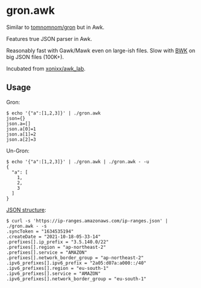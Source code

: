 # gron.awk

Similar to [tomnomnom/gron](https://github.com/tomnomnom/gron) but in Awk.

Features true JSON parser in Awk.
 
Reasonably fast with Gawk/Mawk even on large-ish files. Slow with [BWK](https://github.com/onetrueawk/awk) on big JSON files (100K+).

Incubated from [xonixx/awk_lab](https://github.com/xonixx/awk_lab).

## Usage

Gron:
```
$ echo '{"a":[1,2,3]}' | ./gron.awk
json={}
json.a=[]
json.a[0]=1
json.a[1]=2
json.a[2]=3
```

Un-Gron:
```
$ echo '{"a":[1,2,3]}' | ./gron.awk | ./gron.awk - -u
{
  "a": [
    1,
    2,
    3
  ]
}
```

[JSON structure](https://news.ycombinator.com/item?id=25009263): 
```
$ curl -s 'https://ip-ranges.amazonaws.com/ip-ranges.json' | ./gron.awk - -s
.syncToken = "1634535194"
.createDate = "2021-10-18-05-33-14"
.prefixes[].ip_prefix = "3.5.140.0/22"
.prefixes[].region = "ap-northeast-2"
.prefixes[].service = "AMAZON"
.prefixes[].network_border_group = "ap-northeast-2"
.ipv6_prefixes[].ipv6_prefix = "2a05:d07a:a000::/40"
.ipv6_prefixes[].region = "eu-south-1"
.ipv6_prefixes[].service = "AMAZON"
.ipv6_prefixes[].network_border_group = "eu-south-1"
```